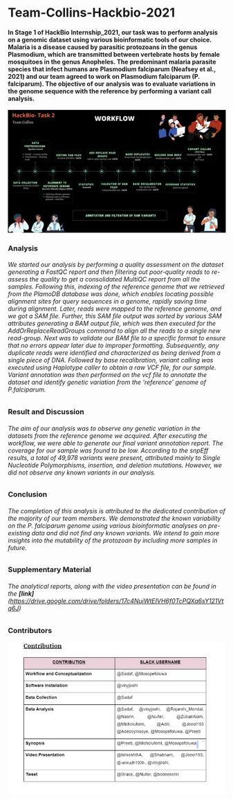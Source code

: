 # Team-Collins-Hackbio-2021
#### In Stage 1 of HackBio Internship_2021, our task was to perform analysis on a genomic dataset using various bioinformatic tools of our choice. Malaria is a disease caused by parasitic protozoans in the genus Plasmodium, which are transmitted between vertebrate hosts by female mosquitoes in the genus Anopheles. The predominant malaria parasite species that infect humans are Plasmodium falciparum (Neafsey et al., 2021) and our team agreed to work on Plasmodium falciparum (P. falciparum). The objective of our analysis was to evaluate variations in the genome sequence with the reference by performing a variant call analysis.
![This is an image of the workflow.](https://github.com/Jeeel-03/Team-Collins-Hackbio-2021/blob/main/Workflow%20for%20ppt.png)
### Analysis
###### We started our analysis by performing a quality assessment on the dataset generating a FastQC report and then filtering out poor-quality reads to re-assess the quality to get a consolidated MultiQC report from all the samples. Following this, indexing of the reference genome that we retrieved from the PlamoDB database was done, which enables locating possible alignment sites for query sequences in a genome, rapidly saving time during alignment. Later, reads were mapped to the reference genome, and we got a SAM file. Further, this SAM file output was sorted by various  SAM attributes generating a BAM output file, which was then executed for the AddOrReplaceReadGroups command to align all the reads to a single new read-group. Next was to validate our BAM file to a specific format to ensure that no errors appear later due to improper formatting. Subsequently, any duplicate reads were identified and characterized as being derived from a single piece of DNA. Followed by base recalibration, variant calling was executed using Haplotype caller to obtain a raw VCF file, for our sample. Variant annotation was then performed on the vcf file to annotate the dataset and identify genetic variation from the ‘reference’ genome of P.falciparum. 
### Result and Discussion
###### The aim of our analysis was to observe any genetic variation in the datasets from the reference genome we acquired. After executing the workflow, we were able to generate our final variant annotation report. The coverage for our sample was found to be low. According to the snpEff results, a total of 49,978 variants were present, attributed mainly to Single Nucleotide Polymorphisms, insertion, and deletion mutations. However, we did not observe any known variants in our analysis.
### Conclusion
###### The completion of this analysis is attributed to the dedicated contribution of the majority of our team members. We demonstrated the known variability on the P. falciparum genome using various bioinformatic analyses on pre-existing data and did not find any known variants. We intend to gain more insights into the mutability of the protozoan by including more samples in future.
### Supplementary Material
###### The analytical reports, along with the video presentation can be found in the **[link]**(https://drive.google.com/drive/folders/17c4NujWtEIVH6f0TcPQXa6sY121Vtq6J) 
### Contributors
![This is an image of the Contributors.](https://github.com/Jeeel-03/Team-Collins-Hackbio-2021/blob/main/Contributions.png)
